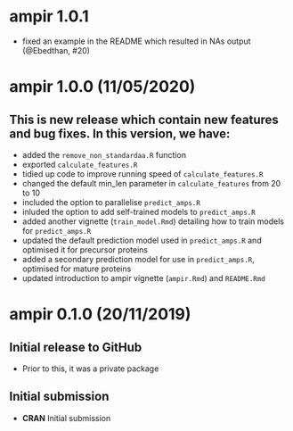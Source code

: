 # ampir 1.0.1

- fixed an example in the README which resulted in NAs output (@Ebedthan, #20)


# ampir 1.0.0 (11/05/2020)

## This is new release which contain new features and bug fixes. In this version, we have:

- added the `remove_non_standardaa.R` function 
- exported `calculate_features.R` 
- tidied up code to improve running speed of `calculate_features.R`
- changed the default min_len parameter in `calculate_features` from 20 to 10
- included the option to parallelise `predict_amps.R` 
- inluded the option to add self-trained models to `predict_amps.R`
- added another vignette (`train_model.Rmd`) detailing how to train models for `predict_amps.R`
- updated the default prediction model used in `predict_amps.R` and optimised it for precursor proteins
- added a secondary prediction model for use in `predict_amps.R`, optimised for mature proteins
- updated introduction to ampir vignette (`ampir.Rmd`) and `README.Rmd`

# ampir 0.1.0 (20/11/2019)

## Initial release to GitHub 

* Prior to this, it was a private package 

## Initial submission

* **CRAN** Initial submission

